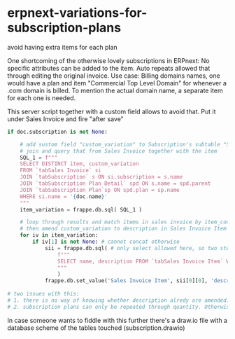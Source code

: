 # erpnext-variations-for-subscription-plans
avoid having extra items for each plan

One shortcoming of the otherwise lovely subscriptions in ERPnext: No specific attributes can be added to the item. Auto repeats allowed that through editing the original invoice.
Use case: Billing domains names, one would have a plan and item "Commercial Top Level Domain" for whenever a .com domain is billed. To mention the actual domain name, a separate item for each one is needed.

This server script together with a custom field allows to avoid that. Put it under Sales Invoice and fire "after save"
```python
if doc.subscription is not None:

    # add sustom field "custom_variation" to Subscription's subtable "Subscription Plan Detail"
    # join and query that from Sales Invoice together with the item
    SQL_1 = f"""
    SELECT DISTINCT item, custom_variation
    FROM `tabSales Invoice` si
    JOIN `tabSubscription` s ON si.subscription = s.name
    JOIN `tabSubscription Plan Detail` spd ON s.name = spd.parent
    JOIN `tabSubscription Plan`sp ON spd.plan = sp.name
    WHERE si.name = '{doc.name}'
    """
    item_variation = frappe.db.sql( SQL_1 )

    # loop through results and match items in sales invoice by item_code.
    # then amend custom_variation to description in Sales Invoice Item
    for iv in item_variation:
        if iv[1] is not None: # cannot concat otherwise
            sii = frappe.db.sql( # only select allowed here, so two steps
                f"""
                SELECT name, description FROM `tabSales Invoice Item` WHERE item_code = '{iv[0]}' AND parent = '{doc.name}'
                """
                )
            frappe.db.set_value('Sales Invoice Item', sii[0][0], 'description', sii[0][1] + ' ' + iv[1])
            
# two issues with this:
# 1. there is no way of knowing whether description alredy are amended. Repeatingly running this script will hence just lengthen the description
# 2. subscription plans can only be repeated through quantity. Otherwise the amendmend will be the same for each
```
In case someone wants to fiddle with this further there's a draw.io file with a database scheme of the tables touched (subscription.drawio)
